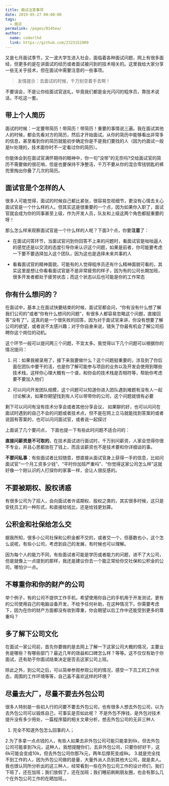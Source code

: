 ```yaml
---
title: 面试注意事项
date: 2019-05-27 00:00:00
tags: 
  - 面试
permalink: /pages/0145ea/
author: 
  name: coderlhd
  link: https://github.com/2323152909
---
```


​
又是七月面试季节，又一波大学生进入社会，面临着各种面试问题，网上有很多面经，但更多的是在讲面试的经历或者面试被问到的技术相关的。这里我给大家分享一些无关乎技术，但在面试中需要注意的一些事项。
> 友情提示：去面试的时候，千万别空着手去啊！

不要误会，不是让你给面试官送礼，毕竟我们都是金光闪闪的程序员，靠技术说话，不吃这一套。
 
## 带上个人简历

面试的时候：一定要带简历！带简历！带简历！重要的事情说三遍。我在面试其他人的时候，都会先看对方的简历，然后才开始面试。从你的简历中能够看出非常多的信息，甚至看到你的简历就能初步确定你是不是我们要找的人（因为约面试一般是hr处理的，技术面你时不一定看过你的简历）。



你能体会到在面试官满怀期待的眼神中，你一句“没带”的无奈吗?交给面试官的简历不需要做的很花哨，但是也要保持干净整洁，千万不要从你的混合零钱钥匙的裤兜里掏出你叠了几次的简历。

## 面试官是个怎样的人
很多人可能觉得，面试的时候自己都比紧张，很容易忽视细节，更没有心情去关心面试官是一个什么样的人。但其实这是很重要的一个点，因为如果你入职了，面试官就会成为你的同事甚至上级，作为开发人员，队友和上级这两个角色都挺重要的呀！

那么怎么样来观察面试官是一个什么样的人呢？下面3个点，你要**注意**了：

- 在面试问答环节，当面试官问到你回答不上来的问题时，看面试官是咄咄逼人的感觉还是以交流的态度引导你来认识这个问题，如果是前者，你可能要考虑一下要不要选择加入这个团队，因为这也是选择未来共事的人

-  看看面试官的精神面貌，可能有的人觉得程序员还有什么精神面貌可看的，其实这里是想让你看看面试官是不是非常疲劳的样子，因为有的公司长期加班，很多开发者都处于疲劳状态；而这个状态以后也可能是你的工作常态
 
## 你有什么想问的？

在面试中，基本上在面试快要结束的时候，面试官都会问，“你有没有什么想了解我们公司的”或者“你有什么想问的问题”，有很多人都容易忽略这个问题，直接回答“没有了”。这真的是一个很失败的回答，因为对于面试官来讲，你没有想要了解公司的欲望，或者说不太感兴趣；对于你自身来说，错失了你最有机会了解公司招聘你这个岗位的动机。


这个环节一般可以提问两三个问题，不宜太多。我觉得以下几个问题可以根据你的情况提问：
1. 问：如果我被录用了，接下来我要做什么？这个问题挺重要的，涉及到了你后面在团队中要干的活，也是你了解可能参与项目的业务以及开发会使用到哪些技术栈，这样你心理大概有一个谱，和你会的技术栈是否相符等，帮助你考虑要不要加入他们


2. 可以问问开发团队规模，这个问题可以知道你进入团队遇到难题有没有人一起讨论解决，如果你期望找到有人可以带带你的公司，这个问题就很有必要


剩下可以问问有没有技术分享会或者其他分享会议， 如果聊的好，也可以问问在面试时遇到的自己不会的问题或者技术点，但不是在网上立马就能找到答案的或者说固有答案的，也可以问问面试官，或者说一起探讨


上面说了几个要问点， 下面也提一下有些此时问题不适合问的：

**直接问薪资是不可取的**，在技术面试进行面试时，千万别问薪资，人家会觉得你很不专业，并且心思都放在了钱上，而且谈薪资也不是技术要和你详细谈的事。


**不要问私事**：有些面试者比较随意，想直接从面试官身上获得一手的信息，比如问面试官“一个月工资多少钱”、“平时你加班严重吗”、“你觉得这家公司怎么样”这就好像一个刚认识的人打探你的家事一样，会让人很反感的。


 
## 不要被期权、股权诱惑

有很多公司为了招人，会向面试者许诺期权、股权之类的，其实很多时候，这只是安抚员工的一种形式，和直接给钱比，还是给钱更划算。


 
## 公积金和社保给怎么交

据我所知，很多小公司社保和公积金都不交的，或者交一个，但基数也小，这个怎么说呢，有些小公司，考虑到自己的发展，有时候也可以理解。


因为每个人的能力不同，有些面试者可能是学历或者能力的问题，进不了大公司，但是就像上一点提到的那样，我还是建议你去一个能正常给你交社保和公积金的公司，哪怕少一点。


 
## 不尊重你和你的财产的公司

举个例子，有的公司不提供工作手机，希望使用你自己的手机用于开发测试，更有的公司使用自己的电脑设备开发，不给予任何补助，在这种情况下，你需要考虑下，因为在你的财产方面都没有收到尊重，你会期望以后工作中还能受到更多的尊重吗？


 
## 多了解下公司文化

在面试一家公司前，首先你要做的是去网上了解一下这家公司大概的情况，主要业务是哪些？有哪些部门？最近几年的效益和口碑怎么样？等等。这不仅仅有助于你面试，还有助于你面试结束决定是否去这家公司上班。


除此之外，到公司之后，可以简单参观参观公司的情况，感受一下员工的工作状态，周围的工作环境等等，自己喜不喜欢这样的环境？


 
## 尽量去大厂，尽量不要去外包公司

很多人特别是一些初入行的问要不要去外包公司，也有很多人想去外包公司，以为去外包公司可以锻炼自己，可事实是否如此呢？
不是外包不挣钱，是外包对技术提升没有多少用处，一篇程序猿的相关文章分析，想去外包公司的无非三种人

1. 完全不知道外包怎么回事的人；

2.为了多拿一点点钱的人，有些人如果去非外包公司可能只能拿到6k，但去外包公司可能拿到7k元，这种人，我想提醒你们，去非外包公司，只要你好好干，这6k可能会变成10k，但去外包公司你那7k元，两年后撑死变成8k。
3.就是完全找不到工作的人，因为外包公司做的是量，大量外派人员到其他大公司，就是卖人。
我也很认同所分析出的这三种人，经常看到一些在外包公司工作的设计师们，我们下班了，还在加班；我们放假了，还在加班；我们睡前刷刷朋友圈，也会有那么几个在外包公司工作的在晒加班。。

